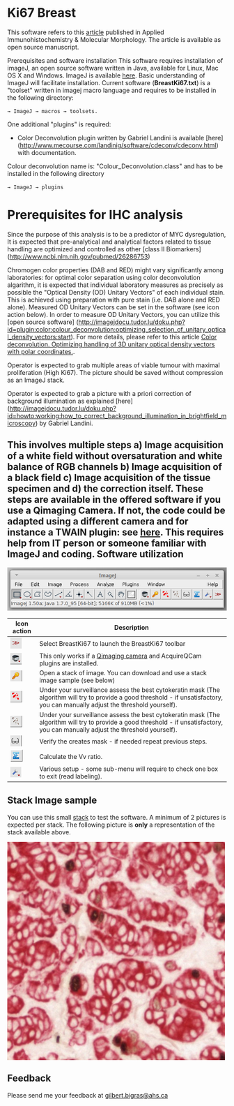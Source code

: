 
Ki67 Breast
==========
This software refers to this [article](http://www.ncbi.nlm.nih.gov/pubmed/27093453) published in Applied Immunohistochemistry & Molecular Morphology. The article is available as open source manuscript.

Prerequisites and software installation
This software requires installation of imageJ, an open source software written in Java, available for Linux, Mac OS X and Windows. ImageJ is available [here](https://imagej.nih.gov/ij/). Basic understanding of ImageJ will facilitate installation.
Current software (**BreastKi67.txt**) is a "toolset" written in imagej macro language and requires to be installed in the following directory:
```
→ ImageJ → macros → toolsets.
```

One additional "plugins" is required:
* Color Deconvolution plugin written by Gabriel Landini is available [here] (http://www.mecourse.com/landinig/software/cdeconv/cdeconv.html) with documentation.

Colour deconvolution name is: "Colour_Deconvolution.class" and has to be installed in the following directory
```
→ ImageJ → plugins
```
Prerequisites for IHC analysis
==========
Since the purpose of this analysis is to be a predictor of MYC dysregulation, It is expected that pre-analytical and analytical factors related to tissue handling are optimized and controlled as other [class II Biomarkers] (http://www.ncbi.nlm.nih.gov/pubmed/26286753)

Chromogen color properties (DAB and RED) might vary significantly among laboratories: for optimal color separation using color deconvolution algarithm, it is expected that individual laboratory measures as precisely as possible the "Optical Density (OD) Unitary Vectors" of each individual stain. This is achieved using preparation with pure stain (i.e. DAB alone and RED alone). Measured OD Unitary Vectors can be set in the software (see icon action below).
In order to measure OD Unitary Vectors, you can utilize this [open source software] (http://imagejdocu.tudor.lu/doku.php?id=plugin:color:colour_deconvolution:optimizing_selection_of_unitary_optical_density_vectors:start). For more details, please refer to this article [Color deconvolution. Optimizing handling of 3D unitary optical density vectors with polar coordinates.](http://www.ncbi.nlm.nih.gov/pubmed/23016461).

Operator is expected to grab multiple areas of viable tumour with maximal proliferation (High Ki67). The picture should be saved without compression as an ImageJ stack.

Operator is expected to grab a picture with a priori correction of background illumination as explained [here] (http://imagejdocu.tudor.lu/doku.php?id=howto:working:how_to_correct_background_illumination_in_brightfield_microscopy) by Gabriel Landini.

This involves multiple steps a) Image acquisition of a white field without oversaturation and white balance of RGB channels b) Image acquisition of a black field c) Image acquisition of the tissue specimen and d) the correction itself. These steps are available in the offered software if you use a Qimaging Camera. If not, the code could be adapted using a different camera and for instance a TWAIN plugin: see [here](https://imagej.nih.gov/ij/plugins/index.html#acq). This requires help from IT person or someone familiar with ImageJ and coding.
Software utilization
---------------
![hello](/pictures/KI67BreastImageJ.png) 

Icon action | Description
------------ | -------------
![](/pictures/selector.png) | Select BreastKi67 to launch the BreastKi67 toolbar 
![](/pictures/camera.png) | This only works if a [Qimaging camera](http://www.qimaging.com/) and AcquireQCam plugins are installed.  
![](/pictures/key.png) | Open a stack of image. You can download and use a stack image sample (see below)  
![](/pictures/cytokerat.png) | Under your surveillance assess the best cytokeratin mask (The algorithm will try to provide a good threshold - if unsatisfactory, you can manually adjust the threshold yourself).
![](/pictures/ki67.png) | Under your surveillance assess the best cytokeratin mask (The algorithm will try to provide a good threshold - if unsatisfactory, you can manually adjust the threshold yourself).
![](/pictures/lunettes.png) | Verify the creates mask - if needed repeat previous steps.
![](/pictures/sigma.png) | Calculate the Vv ratio.
![](/pictures/setup.png) | Various setup - some sub-menu will require to check one box to exit (read labeling).


Stack Image sample
-----------------
You can use this small [stack](/pictures/sample.tif) to test the software. A minimum of 2 pictures is expected per stack. The following picture is **only** a representation of the stack available above.

<a href="url"><img src="/pictures/sample.jpg" align="center" height="500" width="500" ></a> 

Feedback
-----------------

Please send me your feedback at gilbert.bigras@ahs.ca

